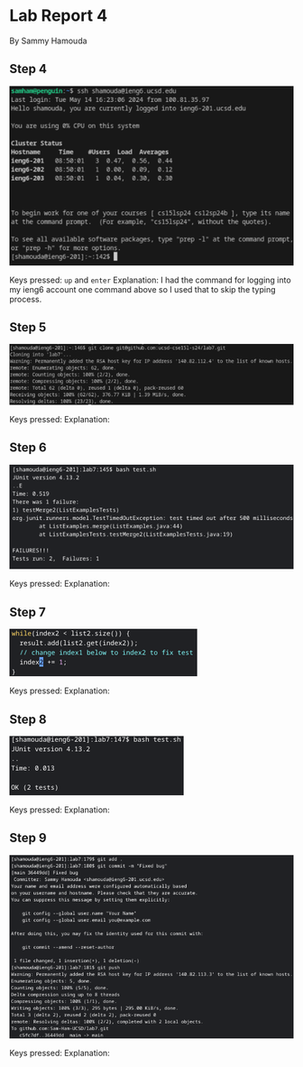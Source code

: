 # Lab Report 4

By Sammy Hamouda

## Step 4

![loggingIn.png](images/LB4/logging-into-ieng6-lab7.png)

Keys pressed: `up` and `enter`
Explanation: I had the command for logging into my ieng6 account one command above so I used that to skip the typing process.

## Step 5

![copyingTheFork.png](images/LB4/cloning-with-ssh-lab7.png)

Keys pressed: 
Explanation: 

## Step 6

![errorOutput.png](images/LB4/run-the-test-with-error-lab7.png)

Keys pressed: 
Explanation: 

## Step 7

![editCodeToWork.png](images/LB4/edit-code-to-work-lab7.png)

Keys pressed: 
Explanation: 

## Step 8

![testSuccess.png](images/LB4/run-the-test-with-success-lab7.png)

Keys pressed: 
Explanation: 

## Step 9

![commitingAndPushing.png](images/LB4/commit-and-push-lab7.png)

Keys pressed: 
Explanation: 
